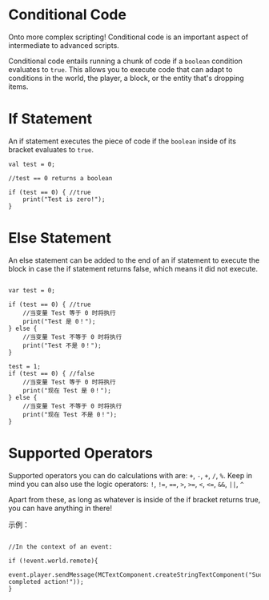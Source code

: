# Conditional Code

Onto more complex scripting! Conditional code is an important aspect of intermediate to advanced scripts.

Conditional code entails running a chunk of code if a `boolean` condition evaluates to `true`. This allows you to execute code that can adapt to conditions in the world, the player, a block, or the entity that's dropping items.

# If Statement

An if statement executes the piece of code if the `boolean` inside of its bracket evaluates to `true`.

```zenscript
val test = 0;

//test == 0 returns a boolean

if (test == 0) { //true
    print("Test is zero!");
}
```

# Else Statement

An else statement can be added to the end of an if statement to execute the block in case the if statement returns false, which means it did not execute.

```zenscript

var test = 0;

if (test == 0) { //true
    //当变量 Test 等于 0 时将执行
    print("Test 是 0！");
} else {
    //当变量 Test 不等于 0 时将执行
    print("Test 不是 0！");
}

test = 1;
if (test == 0) { //false
    //当变量 Test 等于 0 时将执行
    print("现在 Test 是 0！");
} else {
    //当变量 Test 不等于 0 时将执行
    print("现在 Test 不是 0！");
}
```

# Supported Operators

Supported operators you can do calculations with are: `+`, `-`, `+`, `/`, `%`. Keep in mind you can also use the logic operators: `!`, `!=`, `==`, `>`, `>=`, `<`, `<=`, `&&`, `||`, `^`

Apart from these, as long as whatever is inside of the if bracket returns true, you can have anything in there!

示例：
```zenscript

//In the context of an event:

if (!event.world.remote){
    event.player.sendMessage(MCTextComponent.createStringTextComponent("Successfully completed action!"));
}
```
